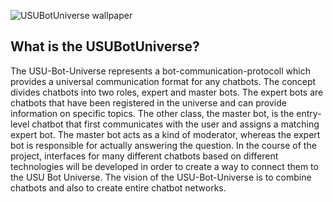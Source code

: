 ![USUBotUniverse wallpaper](https://user-images.githubusercontent.com/84908019/119977642-fcbc0400-bfb8-11eb-8554-06d8bf814bb0.png)

What is the USUBotUniverse?
--------------------------
The USU-Bot-Universe represents a bot-communication-protocoll which provides a universal communication format for any chatbots.
The concept divides chatbots into two roles, expert and master bots.
The expert bots are chatbots that have been registered in the universe and can provide information on specific topics.
The other class, the master bot, is the entry-level chatbot that first communicates with the user and assigns a matching expert bot.
The master bot acts as a kind of moderator, whereas the expert bot is responsible for actually answering the question.
In the course of the project, interfaces for many different chatbots based on different technologies will be developed in order to create a way to connect them to the USU Bot Universe.
The vision of the USU-Bot-Universe is to combine chatbots and also to create entire chatbot networks.
